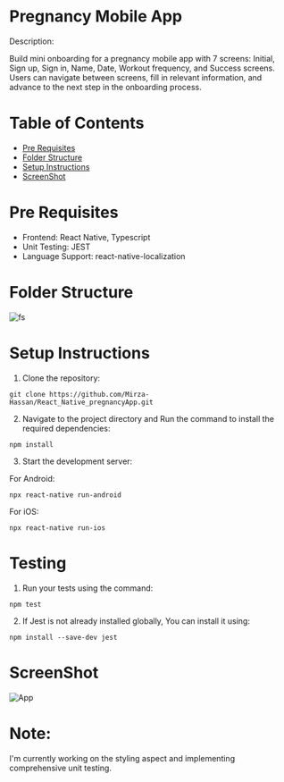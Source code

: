 #  Pregnancy Mobile App

Description: 

Build mini onboarding for a pregnancy mobile app with 7 screens: Initial, Sign up, Sign in, Name, Date, Workout frequency, and Success screens. Users can navigate between screens, fill in relevant information, and advance to the next step in the onboarding process.

# Table of Contents

- [Pre Requisites](#pre-requisites)
- [Folder Structure](#folder-structure)
- [Setup Instructions](#setup-instructions)
- [ScreenShot](#screenshot)

# Pre Requisites

- Frontend: React Native, Typescript
- Unit Testing: JEST
- Language Support: react-native-localization

# Folder Structure
![fs](https://github.com/Mirza-Hassan/React_Native_pregnancyApp/assets/17096257/a727b797-e730-498c-8ea6-801407d1498c)


# Setup Instructions

1. Clone the repository:
```
git clone https://github.com/Mirza-Hassan/React_Native_pregnancyApp.git
```
2. Navigate to the project directory and Run the command to install the required dependencies:
```
npm install
```
3. Start the development server:

For Android:
```
npx react-native run-android
```
For iOS:
```
npx react-native run-ios
```

# Testing

1. Run your tests using the command:
```
npm test
```
2. If Jest is not already installed globally, You can install it using:
```
npm install --save-dev jest
```

# ScreenShot
![App](https://github.com/Mirza-Hassan/React_Native_pregnancyApp/assets/17096257/596c849f-31be-4f7d-a017-c6da057ac080)

# Note: 
I'm currently working on the styling aspect and implementing comprehensive unit testing.

